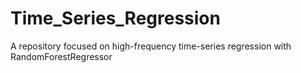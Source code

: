 # Time_Series_Regression
A repository focused on high-frequency time-series regression with RandomForestRegressor

